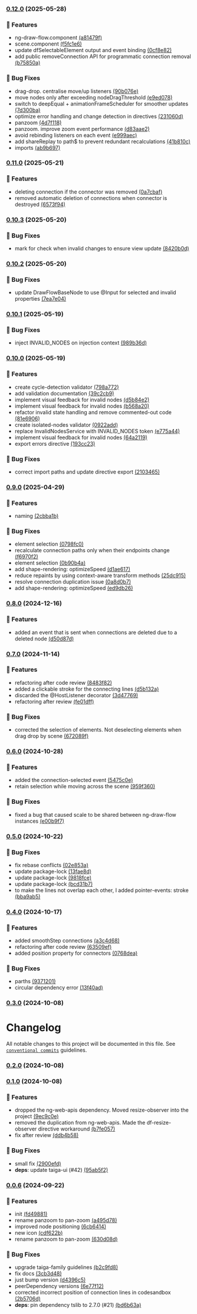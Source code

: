 ### [0.12.0](https://github.com/taiga-family/ng-draw-flow/compare/v0.11.0...v0.12.0) (2025-05-28)

### 🚀 Features

- ng-draw-flow.component
  [(a81479f)](https://github.com/taiga-family/ng-draw-flow/commit/a81479f4068bead5ccde4ee354f9cfd49353fc87)
- scene.component
  [(f5fc1e6)](https://github.com/taiga-family/ng-draw-flow/commit/f5fc1e693b4f983e73e4899ea5e84eea1ef66ff7)
- update dfSelectableElement output and event binding
  [(0cf8e82)](https://github.com/taiga-family/ng-draw-flow/commit/0cf8e829dc7a5758ad5fda0de87d217a9fbcd27c)
- add public removeConnection API for programmatic connection removal
  [(b75850a)](https://github.com/taiga-family/ng-draw-flow/commit/b75850a0c099e570cd3e50f41a69ccd46e98b361)

### 🐞 Bug Fixes

- drag-drop. centralise move/up listeners
  [(90b076e)](https://github.com/taiga-family/ng-draw-flow/commit/90b076ea3065859da48dc9afdc2bc7107eed24b7)
- move nodes only after exceeding nodeDragThreshold
  [(e9ed078)](https://github.com/taiga-family/ng-draw-flow/commit/e9ed078db7e1f135c5925d68bb91de0397adaa06)
- switch to deepEqual + animationFrameScheduler for smoother updates
  [(7d300ba)](https://github.com/taiga-family/ng-draw-flow/commit/7d300babb3cd14a621651989ad473aff5fea584b)
- optimize error handling and change detection in directives
  [(231060d)](https://github.com/taiga-family/ng-draw-flow/commit/231060d6a4c8322632ec9862e6419f40659a6b26)
- panzoom [(4d7f118)](https://github.com/taiga-family/ng-draw-flow/commit/4d7f118e15d628360f2a717ccfc8ef7ffd6ac14a)
- panzoom. improve zoom event performance
  [(d83aae2)](https://github.com/taiga-family/ng-draw-flow/commit/d83aae2ee1cffa2c3dde9126f8d0ef00f9641215)
- avoid rebinding listeners on each event
  [(e999aec)](https://github.com/taiga-family/ng-draw-flow/commit/e999aec25595fcee87abf06ad3791066bcc6bee2)
- add shareReplay to path$ to prevent redundant recalculations
  [(41b810c)](https://github.com/taiga-family/ng-draw-flow/commit/41b810c3dcb870b822194797a98ac61b77564b5e)
- imports [(ab9b697)](https://github.com/taiga-family/ng-draw-flow/commit/ab9b69759552b93096d7473ae31919241581d08b)

### [0.11.0](https://github.com/taiga-family/ng-draw-flow/compare/v0.10.3...v0.11.0) (2025-05-21)

### 🚀 Features

- deleting connection if the connector was removed
  [(0a7cbaf)](https://github.com/taiga-family/ng-draw-flow/commit/0a7cbaff6e6e499b2402d2a3a7e2f9056171e4aa)
- removed automatic deletion of connections when connector is destroyed
  [(6573f94)](https://github.com/taiga-family/ng-draw-flow/commit/6573f94483cd492f96e9560721e0ba3f77dd1cec)

### [0.10.3](https://github.com/taiga-family/ng-draw-flow/compare/v0.10.2...v0.10.3) (2025-05-20)

### 🐞 Bug Fixes

- mark for check when invalid changes to ensure view update
  [(8420b0d)](https://github.com/taiga-family/ng-draw-flow/commit/8420b0dfb3f2865073fdae4a5e1f8039227c6ad0)

### [0.10.2](https://github.com/taiga-family/ng-draw-flow/compare/v0.10.1...v0.10.2) (2025-05-20)

### 🐞 Bug Fixes

- update DrawFlowBaseNode to use @Input for selected and invalid properties
  [(7ea7e04)](https://github.com/taiga-family/ng-draw-flow/commit/7ea7e04815eedcb17d27ba4bfde963315d96628a)

### [0.10.1](https://github.com/taiga-family/ng-draw-flow/compare/v0.10.0...v0.10.1) (2025-05-19)

### 🐞 Bug Fixes

- inject INVALID_NODES on injection context
  [(989b36d)](https://github.com/taiga-family/ng-draw-flow/commit/989b36d4cf4885be08988805c8a470c01d3029ad)

### [0.10.0](https://github.com/taiga-family/ng-draw-flow/compare/v0.9.0...v0.10.0) (2025-05-19)

### 🚀 Features

- create cycle-detection validator
  [(798a772)](https://github.com/taiga-family/ng-draw-flow/commit/798a772ec4783bfb97cf71e157de1b168f2394ec)
- add validation documentation
  [(39c2cb9)](https://github.com/taiga-family/ng-draw-flow/commit/39c2cb98cba292986f48db4ad98051a81581e193)
- implement visual feedback for invalid nodes
  [(d5b84e2)](https://github.com/taiga-family/ng-draw-flow/commit/d5b84e2a088043c0f5b7fbc0713af0b5a1c687a8)
- implement visual feedback for invalid nodes
  [(b568a20)](https://github.com/taiga-family/ng-draw-flow/commit/b568a20dda84953cf10797b0bbf7f1a662fce876)
- refactor invalid state handling and remove commented-out code
  [(81e6906)](https://github.com/taiga-family/ng-draw-flow/commit/81e6906cc0b80d26a9c2a77579a9f17115bca3c9)
- create isolated-nodes validator
  [(0922add)](https://github.com/taiga-family/ng-draw-flow/commit/0922addd9c7b6804795aaf5c49c5472465fdeeb0)
- replace InvalidNodesService with INVALID_NODES token
  [(e775a44)](https://github.com/taiga-family/ng-draw-flow/commit/e775a44a882e98eca3a1c814cc30592d47c66944)
- implement visual feedback for invalid nodes
  [(64a2119)](https://github.com/taiga-family/ng-draw-flow/commit/64a2119cdcc946061e3cba7907cd0cab898aeb98)
- export errors directive
  [(193cc23)](https://github.com/taiga-family/ng-draw-flow/commit/193cc23971997a1ade21fde72c7a30adb8cb3a90)

### 🐞 Bug Fixes

- correct import paths and update directive export
  [(2103465)](https://github.com/taiga-family/ng-draw-flow/commit/2103465762d73731ccad297231ab2248f1bd6a23)

### [0.9.0](https://github.com/taiga-family/ng-draw-flow/compare/v0.8.0...v0.9.0) (2025-04-29)

### 🚀 Features

- naming [(2cbba1b)](https://github.com/taiga-family/ng-draw-flow/commit/2cbba1beb5ba3901943fe0168ee36e6f686b84f8)

### 🐞 Bug Fixes

- element selection
  [(0798fc0)](https://github.com/taiga-family/ng-draw-flow/commit/0798fc08895e49a4ea232cf7ef6a7c1021321a16)
- recalculate connection paths only when their endpoints change
  [(f6970f2)](https://github.com/taiga-family/ng-draw-flow/commit/f6970f21500e9886e4357bc5c4fca108abdb7bd4)
- element selection
  [(0b90b4a)](https://github.com/taiga-family/ng-draw-flow/commit/0b90b4a285fa229700b58d6cfa4222853699bc50)
- add shape-rendering: optimizeSpeed
  [(d1ae617)](https://github.com/taiga-family/ng-draw-flow/commit/d1ae6173b47ccd44487e0e4b5fb34d88d328b7a3)
- reduce repaints by using context-aware transform methods
  [(25dc915)](https://github.com/taiga-family/ng-draw-flow/commit/25dc915befb9398be3274f72700458d6eb7dfd89)
- resolve connection duplication issue
  [(0a8d0b7)](https://github.com/taiga-family/ng-draw-flow/commit/0a8d0b7eafb3b112d5f78762b56bc40190410124)
- add shape-rendering: optimizeSpeed
  [(ed9db26)](https://github.com/taiga-family/ng-draw-flow/commit/ed9db26c0d08f512ca4a8c2555e72e70e30feba1)

### [0.8.0](https://github.com/taiga-family/ng-draw-flow/compare/v0.7.0...v0.8.0) (2024-12-16)

### 🚀 Features

- added an event that is sent when connections are deleted due to a deleted node
  [(d50d87d)](https://github.com/taiga-family/ng-draw-flow/commit/d50d87d83c278139ba2e175b1efb984e30e1c950)

### [0.7.0](https://github.com/taiga-family/ng-draw-flow/compare/v0.6.0...v0.7.0) (2024-11-14)

### 🚀 Features

- refactoring after code review
  [(8483f82)](https://github.com/taiga-family/ng-draw-flow/commit/8483f8263d1179e92e53b48af6926ac218d8553f)
- added a clickable stroke for the connecting lines
  [(d5b132a)](https://github.com/taiga-family/ng-draw-flow/commit/d5b132a3ae6b88c4d63f2133dda2d95422fe585f)
- discarded the @HostListener decorator
  [(3d47769)](https://github.com/taiga-family/ng-draw-flow/commit/3d477692926662148b2ec4f90b28963be620acb7)
- refactoring after review
  [(fe01dff)](https://github.com/taiga-family/ng-draw-flow/commit/fe01dffb87e4445e85dde4644483fdbb60078a87)

### 🐞 Bug Fixes

- corrected the selection of elements. Not deselecting elements when drag drop by scene
  [(672089f)](https://github.com/taiga-family/ng-draw-flow/commit/672089fb9cf86f9ef1b2173b553c87465c800624)

### [0.6.0](https://github.com/taiga-family/ng-draw-flow/compare/v0.5.0...v0.6.0) (2024-10-28)

### 🚀 Features

- added the connection-selected event
  [(5475c0e)](https://github.com/taiga-family/ng-draw-flow/commit/5475c0e64660fe7a1a5ef299e203c9cac7433723)
- retain selection while moving across the scene
  [(959f360)](https://github.com/taiga-family/ng-draw-flow/commit/959f360a5a458463dca8efc4e32ddb40e5c3b382)

### 🐞 Bug Fixes

- fixed a bug that caused scale to be shared between ng-draw-flow instances
  [(e00b9f7)](https://github.com/taiga-family/ng-draw-flow/commit/e00b9f77e404414f1d0fe623fb37ac211f88e80f)

### [0.5.0](https://github.com/taiga-family/ng-draw-flow/compare/v0.4.0...v0.5.0) (2024-10-22)

### 🐞 Bug Fixes

- fix rebase conflicts
  [(02e853a)](https://github.com/taiga-family/ng-draw-flow/commit/02e853a4f38e9635af7ebfb06b5e73abe1a6236d)
- update package-lock
  [(13fae8d)](https://github.com/taiga-family/ng-draw-flow/commit/13fae8de3c784b5b7cd0adaf4085feb6d88593a9)
- update package-lock
  [(9818fce)](https://github.com/taiga-family/ng-draw-flow/commit/9818fce78c576e661f697ce60ba4b64da2263818)
- update package-lock
  [(bcd31b7)](https://github.com/taiga-family/ng-draw-flow/commit/bcd31b73c8fc1124e3ba87d50e5ad63e76c48aa4)
- to make the lines not overlap each other, I added pointer-events: stroke
  [(bba9ab5)](https://github.com/taiga-family/ng-draw-flow/commit/bba9ab54e193c5e6e66d9ab190c6a95f5e66a3c2)

### [0.4.0](https://github.com/taiga-family/ng-draw-flow/compare/v0.3.0...v0.4.0) (2024-10-17)

### 🚀 Features

- added smoothStep connections
  [(a3c4d68)](https://github.com/taiga-family/ng-draw-flow/commit/a3c4d68bcaec97a06f6b6a38bb599f338a44d68e)
- refactoring after code review
  [(63509ef)](https://github.com/taiga-family/ng-draw-flow/commit/63509efd12979a69b78be528c2cc4ab0cb1bc33e)
- added position property for connectors
  [(0768dea)](https://github.com/taiga-family/ng-draw-flow/commit/0768dea74f955bc5e7b80137cc9ffcedc3053e55)

### 🐞 Bug Fixes

- parths [(9371201)](https://github.com/taiga-family/ng-draw-flow/commit/937120125f34a01426fca420c03b6b3065aecb0d)
- circular dependency error
  [(13f40ad)](https://github.com/taiga-family/ng-draw-flow/commit/13f40ada5791c9c08393c105afabd10f6daf3b39)

### [0.3.0](https://github.com/taiga-family/ng-draw-flow/compare/v0.2.0...v0.3.0) (2024-10-08)

# Changelog

All notable changes to this project will be documented in this file. See
[`conventional commits`](https://www.conventionalcommits.org/) guidelines.

### [0.2.0](https://github.com/taiga-family/ng-draw-flow/compare/v0.1.0...v0.2.0) (2024-10-08)

### [0.1.0](https://github.com/taiga-family/ng-draw-flow/compare/v0.0.6...v0.1.0) (2024-10-08)

### 🚀 Features

- dropped the ng-web-apis dependency. Moved resize-observer into the project
  [(9ec9c0e)](https://github.com/taiga-family/ng-draw-flow/commit/9ec9c0e90384393136887854b8ac6c6488245e74)
- removed the duplication from ng-web-apis. Made the df-resize-observer directive workaround
  [(b7fe057)](https://github.com/taiga-family/ng-draw-flow/commit/b7fe05717652e0dda027bf24c70c02ccbeb924b6)
- fix after review
  [(ddb4b58)](https://github.com/taiga-family/ng-draw-flow/commit/ddb4b585776052a04b2282ec148ecc487fb2e190)

### 🐞 Bug Fixes

- small fix [(2900efd)](https://github.com/taiga-family/ng-draw-flow/commit/2900efd1884da2be4018f05199d5b62e9e42f7e8)
- **deps**: update taiga-ui (#42)
  [(95ab5f2)](https://github.com/taiga-family/ng-draw-flow/commit/95ab5f20fd2bfd9189f6d0f07526ab7fcfba4ecd)

### [0.0.6]() (2024-09-22)

### 🚀 Features

- init [(fd49881)](https://github.com/taiga-family/ng-draw-flow/commit/fd49881f37b9112c9447ea6e60fbb768f8712c1c)
- rename panzoom to pan-zoom
  [(a495d78)](https://github.com/taiga-family/ng-draw-flow/commit/a495d78c4786875d4f77a3708f87cf8b8bdde6f6)
- improved node positioning
  [(6cb6414)](https://github.com/taiga-family/ng-draw-flow/commit/6cb6414c7e6b39375e40db6682ad5fde8183cb80)
- new icon [(cdf622b)](https://github.com/taiga-family/ng-draw-flow/commit/cdf622b3768653c9ca09df6c40b8de3ad290bb82)
- rename panzoom to pan-zoom
  [(630d08d)](https://github.com/taiga-family/ng-draw-flow/commit/630d08d8cde1b81ac322b868a9c66f96b373a365)

### 🐞 Bug Fixes

- upgrade taiga-family guidelines
  [(b2c9fd8)](https://github.com/taiga-family/ng-draw-flow/commit/b2c9fd80201f55ca4e98abd814219add1ee1e16b)
- fix docs [(3cb3d48)](https://github.com/taiga-family/ng-draw-flow/commit/3cb3d488a2eab9d3849e36c749fff67cba695aeb)
- just bump version
  [(d4396c5)](https://github.com/taiga-family/ng-draw-flow/commit/d4396c57305a66364163bcb668ec80d63e0880c2)
- peerDependency versions
  [(6e77f12)](https://github.com/taiga-family/ng-draw-flow/commit/6e77f12cdc6add0db9510b88d39822c8367bc130)
- corrected incorrect position of connection lines in codesandbox
  [(2b5706d)](https://github.com/taiga-family/ng-draw-flow/commit/2b5706d1247b0fa665f4ba8c77764bd1024362a4)
- **deps**: pin dependency tslib to 2.7.0 (#21)
  [(bd6b63a)](https://github.com/taiga-family/ng-draw-flow/commit/bd6b63af201c027a45a9ed50d1550c4fd7d7eb2f)
